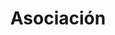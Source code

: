 ---
title: "Asociación"
showViews: false
showLikes: false
cascade:
  showViews: true
  showLikes: false
---